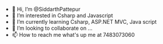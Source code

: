 - 👋 Hi, I’m @SiddarthPattepur
- 👀 I’m interested in Csharp and Javascript
- 🌱 I’m currently learning Csharp, ASP.NET MVC, Java script
- 💞️ I’m looking to collaborate on ...
- 📫 How to reach me what's up me at 7483073060

<!---
SiddarthPattepur/SiddarthPattepur is a ✨ special ✨ repository because its `README.md` (this file) appears on your GitHub profile.
You can click the Preview link to take a look at your changes.
--->
